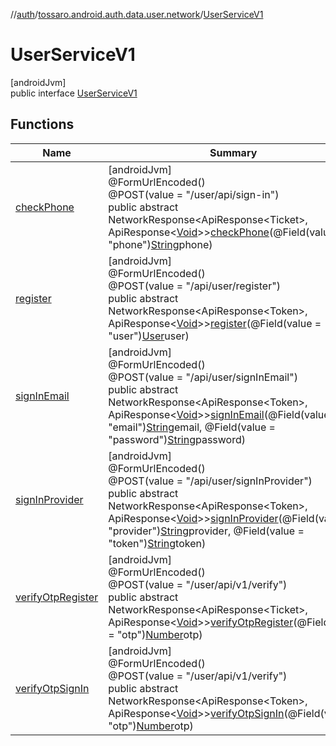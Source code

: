 //[auth](../../../index.md)/[tossaro.android.auth.data.user.network](../index.md)/[UserServiceV1](index.md)

# UserServiceV1

[androidJvm]\
public interface [UserServiceV1](index.md)

## Functions

| Name | Summary |
|---|---|
| [checkPhone](check-phone.md) | [androidJvm]<br>@FormUrlEncoded()<br>@POST(value = &quot;/user/api/sign-in&quot;)<br>public abstract NetworkResponse&lt;ApiResponse&lt;Ticket&gt;, ApiResponse&lt;[Void](https://developer.android.com/reference/kotlin/java/lang/Void.html)&gt;&gt;[checkPhone](check-phone.md)(@Field(value = &quot;phone&quot;)[String](https://developer.android.com/reference/kotlin/java/lang/String.html)phone) |
| [register](register.md) | [androidJvm]<br>@FormUrlEncoded()<br>@POST(value = &quot;/api/user/register&quot;)<br>public abstract NetworkResponse&lt;ApiResponse&lt;Token&gt;, ApiResponse&lt;[Void](https://developer.android.com/reference/kotlin/java/lang/Void.html)&gt;&gt;[register](register.md)(@Field(value = &quot;user&quot;)[User](../../tossaro.android.auth.domain.user.entity/-user/index.md)user) |
| [signInEmail](sign-in-email.md) | [androidJvm]<br>@FormUrlEncoded()<br>@POST(value = &quot;/api/user/signInEmail&quot;)<br>public abstract NetworkResponse&lt;ApiResponse&lt;Token&gt;, ApiResponse&lt;[Void](https://developer.android.com/reference/kotlin/java/lang/Void.html)&gt;&gt;[signInEmail](sign-in-email.md)(@Field(value = &quot;email&quot;)[String](https://developer.android.com/reference/kotlin/java/lang/String.html)email, @Field(value = &quot;password&quot;)[String](https://developer.android.com/reference/kotlin/java/lang/String.html)password) |
| [signInProvider](sign-in-provider.md) | [androidJvm]<br>@FormUrlEncoded()<br>@POST(value = &quot;/api/user/signInProvider&quot;)<br>public abstract NetworkResponse&lt;ApiResponse&lt;Token&gt;, ApiResponse&lt;[Void](https://developer.android.com/reference/kotlin/java/lang/Void.html)&gt;&gt;[signInProvider](sign-in-provider.md)(@Field(value = &quot;provider&quot;)[String](https://developer.android.com/reference/kotlin/java/lang/String.html)provider, @Field(value = &quot;token&quot;)[String](https://developer.android.com/reference/kotlin/java/lang/String.html)token) |
| [verifyOtpRegister](verify-otp-register.md) | [androidJvm]<br>@FormUrlEncoded()<br>@POST(value = &quot;/user/api/v1/verify&quot;)<br>public abstract NetworkResponse&lt;ApiResponse&lt;Ticket&gt;, ApiResponse&lt;[Void](https://developer.android.com/reference/kotlin/java/lang/Void.html)&gt;&gt;[verifyOtpRegister](verify-otp-register.md)(@Field(value = &quot;otp&quot;)[Number](https://developer.android.com/reference/kotlin/java/lang/Number.html)otp) |
| [verifyOtpSignIn](verify-otp-sign-in.md) | [androidJvm]<br>@FormUrlEncoded()<br>@POST(value = &quot;/user/api/v1/verify&quot;)<br>public abstract NetworkResponse&lt;ApiResponse&lt;Token&gt;, ApiResponse&lt;[Void](https://developer.android.com/reference/kotlin/java/lang/Void.html)&gt;&gt;[verifyOtpSignIn](verify-otp-sign-in.md)(@Field(value = &quot;otp&quot;)[Number](https://developer.android.com/reference/kotlin/java/lang/Number.html)otp) |
